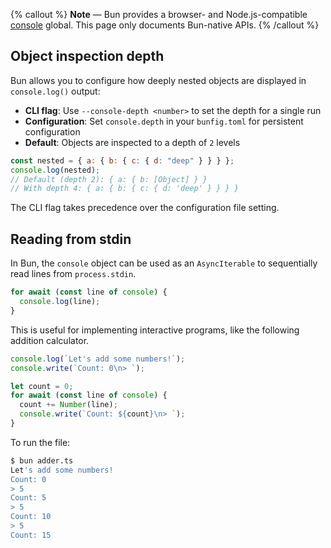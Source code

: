 {% callout %}
**Note** — Bun provides a browser- and Node.js-compatible [console](https://developer.mozilla.org/en-US/docs/Web/API/console) global. This page only documents Bun-native APIs.
{% /callout %}

## Object inspection depth

Bun allows you to configure how deeply nested objects are displayed in `console.log()` output:

- **CLI flag**: Use `--console-depth <number>` to set the depth for a single run
- **Configuration**: Set `console.depth` in your `bunfig.toml` for persistent configuration
- **Default**: Objects are inspected to a depth of `2` levels

```js
const nested = { a: { b: { c: { d: "deep" } } } };
console.log(nested);
// Default (depth 2): { a: { b: [Object] } }
// With depth 4: { a: { b: { c: { d: 'deep' } } } }
```

The CLI flag takes precedence over the configuration file setting.

## Reading from stdin

In Bun, the `console` object can be used as an `AsyncIterable` to sequentially read lines from `process.stdin`.

```ts
for await (const line of console) {
  console.log(line);
}
```

This is useful for implementing interactive programs, like the following addition calculator.

```ts#adder.ts
console.log(`Let's add some numbers!`);
console.write(`Count: 0\n> `);

let count = 0;
for await (const line of console) {
  count += Number(line);
  console.write(`Count: ${count}\n> `);
}
```

To run the file:

```bash
$ bun adder.ts
Let's add some numbers!
Count: 0
> 5
Count: 5
> 5
Count: 10
> 5
Count: 15
```
